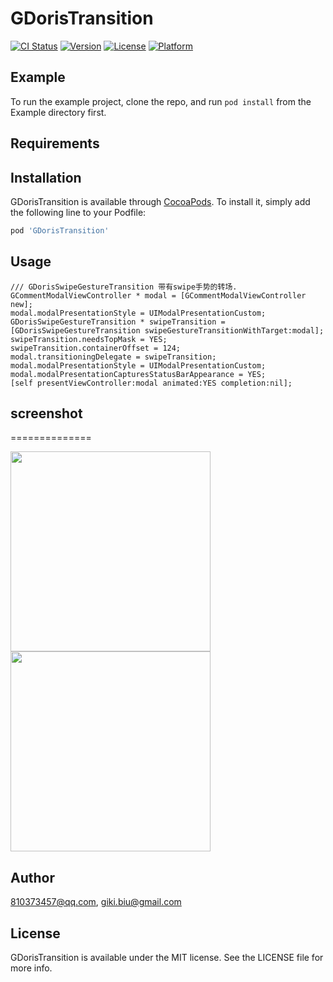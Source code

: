 # GDorisTransition

[![CI Status](https://img.shields.io/travis/810373457@qq.com/GDorisTransition.svg?style=flat)](https://travis-ci.org/810373457@qq.com/GDorisTransition)
[![Version](https://img.shields.io/cocoapods/v/GDorisTransition.svg?style=flat)](https://cocoapods.org/pods/GDorisTransition)
[![License](https://img.shields.io/cocoapods/l/GDorisTransition.svg?style=flat)](https://cocoapods.org/pods/GDorisTransition)
[![Platform](https://img.shields.io/cocoapods/p/GDorisTransition.svg?style=flat)](https://cocoapods.org/pods/GDorisTransition)

## Example

To run the example project, clone the repo, and run `pod install` from the Example directory first.

## Requirements

## Installation

GDorisTransition is available through [CocoaPods](https://cocoapods.org). To install
it, simply add the following line to your Podfile:

```ruby
pod 'GDorisTransition'
```

## Usage

```objc
/// GDorisSwipeGestureTransition 带有swipe手势的转场.
GCommentModalViewController * modal = [GCommentModalViewController new];
modal.modalPresentationStyle = UIModalPresentationCustom;
GDorisSwipeGestureTransition * swipeTransition = [GDorisSwipeGestureTransition swipeGestureTransitionWithTarget:modal];
swipeTransition.needsTopMask = YES;
swipeTransition.containerOffset = 124;
modal.transitioningDelegate = swipeTransition;
modal.modalPresentationStyle = UIModalPresentationCustom;
modal.modalPresentationCapturesStatusBarAppearance = YES;
[self presentViewController:modal animated:YES completion:nil];
```

## screenshot

==============

<img src="https://github.com/GIKICoder/GDorisTransition/tree/master/Example/screenshot/0001.png" width="320">
<img src="https://github.com/GIKICoder/GDorisTransition/tree/master/Example/screenshot/0002.png" width="320">

## Author

810373457@qq.com, giki.biu@gmail.com

## License

GDorisTransition is available under the MIT license. See the LICENSE file for more info.
